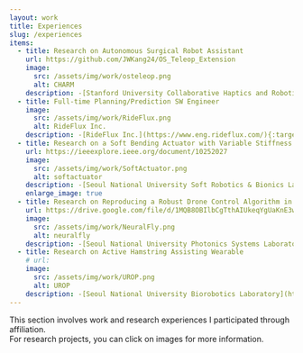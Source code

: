 ```yaml
---
layout: work
title: Experiences
slug: /experiences
items:
  - title: Research on Autonomous Surgical Robot Assistant
    url: https://github.com/JWKang24/OS_Teleop_Extension
    image:
      src: /assets/img/work/osteleop.png
      alt: CHARM
    description: -[Stanford University Collaborative Haptics and Robotics in Medicine Lab](https://charm.stanford.edu/){:target="_blank"} (01/2025 ~ 04/2025) <br> 
  - title: Full-time Planning/Prediction SW Engineer
    image:
      src: /assets/img/work/RideFlux.png
      alt: RideFlux Inc.
    description: -[RideFlux Inc.](https://www.eng.rideflux.com/){:target="_blank"} (07/2023 ~ 07/2024) <br> I developed, verified, and maintained Planning/Prediction features for autonomous vehicles using C++ and ROS. Specifically, my role was to improve the decision-making and prediction performance by using additional information, such as road structures and previous decisions. One of my significant projects involved integrating a function to handle potential road users in obstructed areas without making the vehicle overly conservative. <br> During this period, the company achieved the first unmanned vehicle license in South Korea, and I contributed by developing features for safe lane changes, Operational Design Domain(ODD) checking, etc.
  - title: Research on a Soft Bending Actuator with Variable Stiffness and Proprioceptive Sensing
    url: https://ieeexplore.ieee.org/document/10252027
    image:
      src: /assets/img/work/SoftActuator.png
      alt: softactuator
    description: -[Seoul National University Soft Robotics & Bionics Laboratory](https://softrobotics.snu.ac.kr/){:target="_blank"}, Prof. Yong-Lae Park (07/2021 ~ 02/2023) <br>This work involved designing and fabricating a multi-functional soft-bending actuator and a control system for the actuator from scratch. Using optic fiber as a main material, this actuator is able to have variable stiffness through fiber jamming and proprioceptive sensing through fiber optics. <br> With this work, I co-authored the article [“Soft Bending Actuator with Fiber-Jamming Variable Stiffness and Fiber-Optic Proprioception”](https://softrobotics.snu.ac.kr/publications/KangJW_IEEE_RAL_2023.pdf){:target="_blank"} for IEEE Robotics and Automation Letters. Also, I [presented](https://drive.google.com/file/d/1C2o_W6JpSGKyRWnGFJG5yHXB3NW92DDT/view?usp=sharing){:target="_blank"} this work at the 2024 IEEE International Conference on Robotics and Automation.
    enlarge_image: true
  - title: Research on Reproducing a Robust Drone Control Algorithm in Simulation
    url: https://drive.google.com/file/d/1MQB8OBIlbCgTthAIUkeqYgUaKnE3wVK8/view?usp=sharing 
    image:
      src: /assets/img/work/NeuralFly.png
      alt: neuralfly
    description: -[Seoul National University Photonics Systems Laboratory](https://stargate.snu.ac.kr/overview){:target="_blank"}, Prof. Namkyoo Park (07/2022 ~ 06/2023) <br>I adapted and tested a drone control algorithm, [‘Neural-Fly'](https://www.science.org/doi/10.1126/scirobotics.abm6597){:target="_blank"}, which enables robust flying under wind effect, in an Airsim simulator using Python. I started by constructing a simulator environment and collecting data to train and evaluate the neural network used in the algorithm. Utilizing inputs and outputs from the simulator, I coded the control algorithm introduced in the original paper. I could demonstrate that the performance of the rebuilt algorithm is close to that of the original paper.
  - title: Research on Active Hamstring Assisting Wearable
    # url: 
    image:
      src: /assets/img/work/UROP.png
      alt: UROP
    description: -[Seoul National University Biorobotics Laboratory](https://www.biorobotics.snu.ac.kr/){:target="_blank"}, Prof. Kyu-Jin Cho (01/2021 ~ 06/2021) <br> As an Undergraduate Research Opportunity Program (UROP) participant, I worked on improving a prototype of an active hamstring assisting wearable, starting with fabricating the whole structure again with several design improvements for user comfort. <br>Through separate experiments, I figured that the mechanical delay is the main reason for the lack of assistance during gait with fast speed. To address this issue, I developed a PID control algorithm for a faster motor and explored the idea of predicting gait states using encoder output, allowing for earlier activation of assistance.
---
```


This section involves work and research experiences I participated through affiliation. <br> For research projects, you can click on images for more information.
<br />
